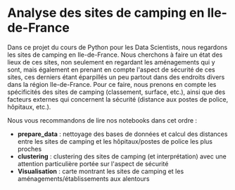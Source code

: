 # Analyse des sites de camping en Ile-de-France
Dans ce projet du cours de Python pour les Data Scientists, nous regardons les sites de camping en Ile-de-France. Nous cherchons à faire un état des lieux de ces sites, non seulement en regardant les aménagements qui y sont, mais également en prenant en compte l'aspect de sécurité de ces sites, ces derniers étant éparpillés un peu partout dans des endroits divers dans la région Ile-de-France. Pour ce faire, nous prenons en compte les spécificités des sites de camping (classement, surface, etc.), ainsi que des facteurs externes qui concernent la sécurité (distance aux postes de police, hôpitaux, etc.). 

Nous vous recommandons de lire nos notebooks dans cet ordre : 

* **prepare_data** : nettoyage des bases de données et calcul des distances entre les sites de camping et les hôpitaux/postes de police les plus proches
* **clustering** : clustering des sites de camping (et interprétation) avec une attention particulière portée sur l'aspect de sécurité
* **Visualisation** : carte montrant les sites de camping et les aménagements/établissements aux alentours
